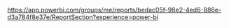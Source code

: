 https://app.powerbi.com/groups/me/reports/bedac05f-98e2-4ed6-886e-d3a784f8e37e/ReportSection?experience=power-bi

